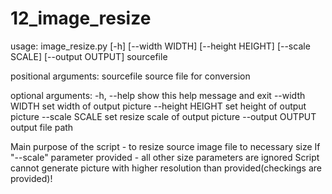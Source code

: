 # 12_image_resize

usage: image_resize.py [-h] [--width WIDTH] [--height HEIGHT] [--scale SCALE]
                       [--output OUTPUT]
                       sourcefile

positional arguments:
  sourcefile       source file for conversion

optional arguments:
  -h, --help       show this help message and exit
  --width WIDTH    set width of output picture
  --height HEIGHT  set height of output picture
  --scale SCALE    set resize scale of output picture
  --output OUTPUT  output file path

 Main purpose of the script - to resize source image file to necessary size
 If "--scale" parameter provided - all other size parameters are ignored
 Script cannot generate picture with higher resolution than provided(checkings are provided)!